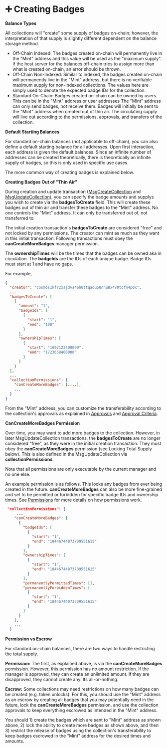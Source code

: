 # ➕ Creating Badges

**Balance Types**

All collections will "create" some supply of badges on-chain; however, the interpretation of that supply is slightly different dependent on the balance storage method.

* Off-Chain Indexed: The badges created on-chain will permanently live in the "Mint" address and this value will be used as the "maximum supply". If the host server for the balances off-chain tries to assign more than what is created on-chain, an error should be thrown.
* Off-Chain Non-Indexed: Similar to indexed, the badges created on-chain will permanently live in the "Mint" address, but there is no verifiable maximum supply for non-indexed collections. The values here are simply used to denote the expected badge IDs for the collection.
* Standard On-Chain: Badges created on-chain can be owned by users. This can be in the "Mint" address or user addresses The "Mint" address can only send badges, not receive them. Badges will initially be sent to the "Mint" address when created out of thin air. The circulating supply will live out according to the permissions, approvals, and transfers of the collection.

**Default Starting Balances**

For standard on-chain balances (not applicable to off-chain), you can also define a default starting balance for all addresses. Upon first interaction, each address is given the default balances. Since an infinite number of addresses can be created theoretically, there is theoretically an infinite supply of badges, so this is only used in specific use cases.

The more common way of creating badges is explained below.

**Creating Badges Out of "Thin Air"**

During creation and update transaction ([MsgCreateCollection](../create-and-broadcast-txs/cosmos-sdk-msgs/msgcreatecollection.md) and [MsgUpdateCollection](../create-and-broadcast-txs/cosmos-sdk-msgs/msgupdatecollection.md)), you can specify the badge amounts and supplys you wish to create via the **badgesToCreate** field. This will create these badges out of thin air and transfer these badges to the "Mint" address. No one controls the "Mint" address. It can only be transferred out of, not transferred to.&#x20;

The initial creation transaction's **badgesToCreate** are considered "free" and not locked by any permissions. The creator can mint as much as they want in this initial transaction. Following transactions must obey the **canCreateMoreBadges** manager permission.

The **ownershipTimes** will be the times that the badges can be owned aka in circulation. The **badgeIds** are the IDs of each unique badge. Badge IDs must start at 1 and have no gaps.

For example,

```json
{
  "creator": "cosmos1kfr2xajdvs46h0ttqadu50nhu8x4v0tcfn4p0x",
  ...
  "badgesToCreate": [
    {
      "amount": "1",
      "badgeIds": [
        {
          "start": "1",
          "end": "100"
        }
      ],
      "ownershipTimes": [
        {
          "start": "1692122400000",
          "end": "1723658400000"
        }
      ]
    }
  ],
  ...
  "collectionPermissions": {
    "canCreateMoreBadges": [....],
    ...
  }
}
```

From the "Mint" address, you can customize the transferability according to the collection's approvals as explained in [Approvals](transferability-approvals.md) and [Approval Criteria](approval-criteria/).

**CanCreateMoreBadges Permission**

Over time, you may want to add more badges to the collection. However, in later MsgUpdateCollection transactions, the **badgesToCreate** are no longer considered "free", as they were in the initial creation transaction. They must obey the **canCreateMoreBadges** permission (see Locking Total Supply below). This is also defined in the MsgUpdateCollection via **collectionPermissions**.

Note that all permissions are only executable by the current manager and no one else.

An example permission is as follows. This locks any badges from ever being created in the future. **canCreateMoreBadges** can also be more fine-grained and set to be permitted or forbidden for specific badge IDs and ownership times. See [Permissions](permissions/) for more details on how permissions work.

```json
 "collectionPermissions": {
     ...
    "canCreateMoreBadges": [
      {
        "badgeIds": [
          {
            "start": "1",
            "end": "18446744073709551615"
          }
        ],
        "ownershipTimes": [
          {
            "start": "1",
            "end": "18446744073709551615"
          }
        ],
        "permanentlyPermittedTimes": [],
        "permanentlyForbiddenTimes": [
          {
            "start": "1",
            "end": "18446744073709551615"
          }
        ]
      }
    ],
    ...
  }
```

**Permission vs Escrow**

For standard on-chain balances, there are two ways to handle restricting the total supply.

**Permission:** The first, as explained above, is via the **canCreateMoreBadges** permission. However, this permission has no amount restriction. If the manager is approved, they can create an unlimited amount. If they are disapproved, they cannot create any. Its all-or-nothing.

**Escrow:** Some collections may need restrictions on how many badges can be created (e.g. token unlocks). For this, you should use the "Mint" address as an escrow by creating all badges that you may potentially need in the future, lock the **canCreateMoreBadges** permission, and use the collection approvals to keep everything escrowed as intended in the "Mint" address.

You should 1) create the badges which are sent to "Mint" address as shown above, 2) lock the ability to create more badges as shown above, and then 3) restrict the release of badges using the collection's transferability to keep badges escrowed in the "Mint" address for the desired times and amounts.
